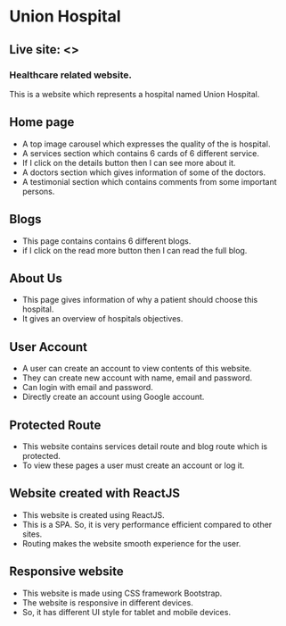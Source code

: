 # Union Hospital

## Live site: <>

### Healthcare related website.

This is a website which represents a hospital named Union Hospital.

## Home page

-   A top image carousel which expresses the quality of the is hospital.
-   A services section which contains 6 cards of 6 different service.
-   If I click on the details button then I can see more about it.
-   A doctors section which gives information of some of the doctors.
-   A testimonial section which contains comments from some important persons.

## Blogs

-   This page contains contains 6 different blogs.
-   if I click on the read more button then I can read the full blog.

## About Us

-   This page gives information of why a patient should choose this hospital.
-   It gives an overview of hospitals objectives.

## User Account

-   A user can create an account to view contents of this website.
-   They can create new account with name, email and password.
-   Can login with email and password.
-   Directly create an account using Google account.

## Protected Route

-   This website contains services detail route and blog route which is protected.
-   To view these pages a user must create an account or log it.

## Website created with ReactJS

-   This website is created using ReactJS.
-   This is a SPA. So, it is very performance efficient compared to other sites.
-   Routing makes the website smooth experience for the user.

## Responsive website

-   This website is made using CSS framework Bootstrap.
-   The website is responsive in different devices.
-   So, it has different UI style for tablet and mobile devices.
